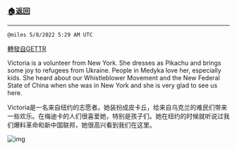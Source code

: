 ###  [:house:返回](README.md)
---


`@miles 5/8/2022 5:29 AM UTC`

[轉發自GETTR](https://gettr.com/post/p18tbep2ae0)

Victoria is a volunteer from New York. She dresses as Pikachu and brings some joy to refugees from Ukraine. People in Medyka love her, especially kids. She heard about our Whistleblower Movement and the New Federal State of China when she was in New York and she is very glad to see us here. 

Victoria是一名来自纽约的志愿者。她装扮成皮卡丘，给来自乌克兰的难民们带来一些欢乐。在梅迪卡的人们很喜爱她，特别是孩子们。她在纽约的时候就听说过我们爆料革命和新中国联邦，她很高兴看到我们在这里。

![img](https://media.gettr.com/group43/origin/2022/05/08/05/152e44a4-1d6f-7165-0162-68f8a9c8cc44/out.jpg)
